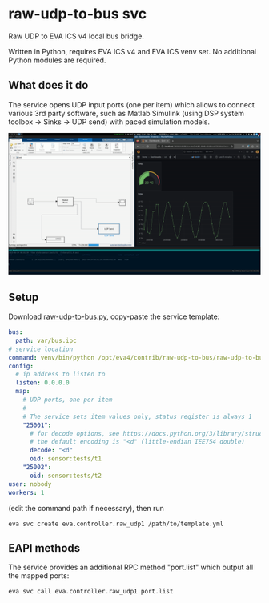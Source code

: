 # raw-udp-to-bus svc

Raw UDP to EVA ICS v4 local bus bridge.

Written in Python, requires EVA ICS v4 and EVA ICS venv set. No additional
Python modules are required.

## What does it do

The service opens UDP input ports (one per item) which allows to connect
various 3rd party software, such as Matlab Simulink (using DSP system toolbox
-> Sinks -> UDP send) with paced simulation models.

![Simulink UDP](demo.gif?raw=true)

## Setup

Download [raw-udp-to-bus.py](raw-udp-to-bus.py), copy-paste the service
template:

```yaml
bus:
  path: var/bus.ipc
# service location
command: venv/bin/python /opt/eva4/contrib/raw-udp-to-bus/raw-udp-to-bus.py
config:
  # ip address to listen to
  listen: 0.0.0.0
  map:
    # UDP ports, one per item
    # 
    # The service sets item values only, status register is always 1
    "25001":
      # for decode options, see https://docs.python.org/3/library/struct.html,
      # the default encoding is "<d" (little-endian IEE754 double)
      decode: "<d"
      oid: sensor:tests/t1
    "25002":
      oid: sensor:tests/t2
user: nobody
workers: 1
```

(edit the command path if necessary), then run

```shell
eva svc create eva.controller.raw_udp1 /path/to/template.yml
```

## EAPI methods

The service provides an additional RPC method "port.list" which output all the
mapped ports:

```shell
eva svc call eva.controller.raw_udp1 port.list
```
